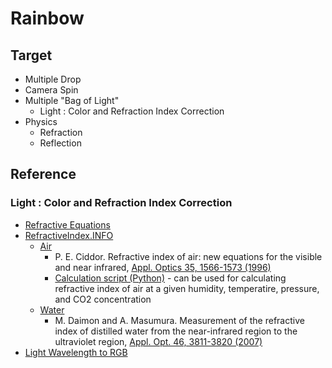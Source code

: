 # Rainbow
## Target
- Multiple Drop
- Camera Spin
- Multiple "Bag of Light"
  - Light : Color and Refraction Index Correction
- Physics
  - Refraction
  - Reflection
  
## Reference
### Light : Color and Refraction Index Correction
- [Refractive Equations](https://en.wikipedia.org/wiki/Sellmeier_equation)
- [RefractiveIndex.INFO](https://refractiveindex.info)
  - [Air](https://refractiveindex.info/?shelf=other&book=air&page=Ciddor)
    - P. E. Ciddor. Refractive index of air: new equations for the visible and near infrared, [Appl. Optics 35, 1566-1573 (1996)](https://doi.org/10.1364/AO.35.001566)
    - [Calculation script (Python)](https://github.com/polyanskiy/refractiveindex.info-scripts/blob/master/scripts/Ciddor%201996%20-%20air.py) - can be used for calculating refractive index of air at a given humidity, temperatire, pressure, and CO2 concentration
  - [Water](https://refractiveindex.info/?shelf=main&book=H2O&page=Daimon-19.0C)
    - M. Daimon and A. Masumura. Measurement of the refractive index of distilled water from the near-infrared region to the ultraviolet region, [Appl. Opt. 46, 3811-3820 (2007)](https://doi.org/10.1364/AO.46.003811)
- [Light Wavelength to RGB](https://academo.org/demos/wavelength-to-colour-relationship/)
